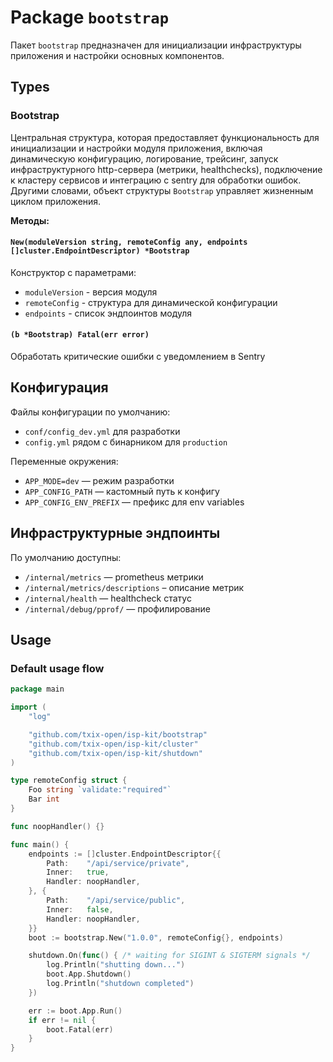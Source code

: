 # Package `bootstrap`

Пакет `bootstrap` предназначен для инициализации инфраструктуры приложения и настройки основных компонентов.

## Types

### Bootstrap

Центральная структура, которая предоставляет функциональность для инициализации и настройки модуля приложения, включая
динамическую конфигурацию, логирование, трейсинг, запуск инфраструктурного http-сервера (метрики, healthchecks),
подключение к кластеру сервисов и интеграцию с sentry для обработки ошибок. Другими словами, объект структуры
`Bootstrap` управляет жизненным циклом приложения.

**Методы:**

#### `New(moduleVersion string, remoteConfig any, endpoints []cluster.EndpointDescriptor) *Bootstrap`

Конструктор с параметрами:

- `moduleVersion` - версия модуля
- `remoteConfig` - структура для динамической конфигурации
- `endpoints` - список эндпоинтов модуля

#### `(b *Bootstrap) Fatal(err error)`

Обработать критические ошибки с уведомлением в Sentry

## Конфигурация

Файлы конфигурации по умолчанию:

- `conf/config_dev.yml` для разработки
- `config.yml` рядом с бинарником для `production`

Переменные окружения:

- `APP_MODE=dev` — режим разработки
- `APP_CONFIG_PATH` — кастомный путь к конфигу
- `APP_CONFIG_ENV_PREFIX` — префикс для env variables

## Инфраструктурные эндпоинты

По умолчанию доступны:

- `/internal/metrics` — prometheus метрики
- `/internal/metrics/descriptions` – описание метрик
- `/internal/health` — healthcheck статус
- `/internal/debug/pprof/` — профилирование

## Usage

### Default usage flow

```go
package main

import (
	"log"

	"github.com/txix-open/isp-kit/bootstrap"
	"github.com/txix-open/isp-kit/cluster"
	"github.com/txix-open/isp-kit/shutdown"
)

type remoteConfig struct {
	Foo string `validate:"required"`
	Bar int
}

func noopHandler() {}

func main() {
	endpoints := []cluster.EndpointDescriptor{{
		Path:    "/api/service/private",
		Inner:   true,
		Handler: noopHandler,
	}, {
		Path:    "/api/service/public",
		Inner:   false,
		Handler: noopHandler,
	}}
	boot := bootstrap.New("1.0.0", remoteConfig{}, endpoints)

	shutdown.On(func() { /* waiting for SIGINT & SIGTERM signals */
		log.Println("shutting down...")
		boot.App.Shutdown()
		log.Println("shutdown completed")
	})

	err := boot.App.Run()
	if err != nil {
		boot.Fatal(err)
	}
}

```
